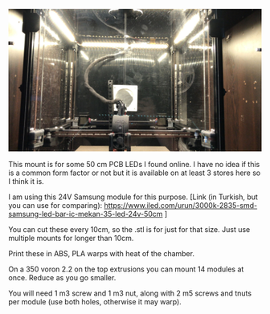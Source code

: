 ![ ](./example.JPG)

This mount is for some 50 cm PCB LEDs I found online. I have no idea if this is a common form factor or not but it is available on at least 3 stores here so I think it is.

I am using this 24V Samsung module for this purpose. [Link (in Turkish, but you can use for comparing): https://www.iled.com/urun/3000k-2835-smd-samsung-led-bar-ic-mekan-35-led-24v-50cm ]

You can cut these every 10cm, so the .stl is for just for that size. Just use multiple mounts for longer than 10cm. 

Print these in ABS, PLA warps with heat of the chamber.

On a 350 voron 2.2 on the top extrusions you can mount 14 modules at once. Reduce as you go smaller.

You will need 1 m3 screw and 1 m3 nut, along with 2 m5 screws and tnuts per module (use both holes, otherwise it may warp).
